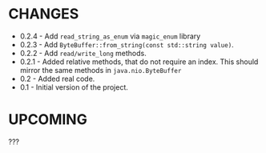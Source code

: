 # CHANGES

* 0.2.4 - Add `read_string_as_enum` via `magic_enum` library
* 0.2.3 - Add `ByteBuffer::from_string(const std::string value)`.
* 0.2.2 - Add `read/write_long` methods.
* 0.2.1 - Added relative methods, that do not require an index.
          This should mirror the same methods in `java.nio.ByteBuffer`
* 0.2   - Added real code.
* 0.1   - Initial version of the project.

# UPCOMING
 
???
